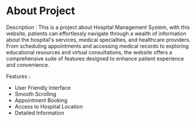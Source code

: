 # About Project
Description : 
This is a project about Hospital Management System, with this website, patients can effortlessly navigate through a wealth of information about the hospital's services, medical specialties, and healthcare providers. 
From scheduling appointments and accessing medical records to exploring educational resources and virtual consultations, the website offers a comprehensive suite of features designed to enhance patient 
experience and convenience.

Features :
* User Friendly Interface
* Smooth Scrolling
* Appointment Booking
* Access to Hospital Location
* Detailed Information 
